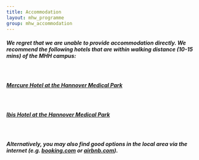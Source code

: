 ```yaml
---
title: Accommodation
layout: mhw_programme
group: mhw_accommodation
---
```


##### We regret that we are unable to provide accommodation directly. We recommend the following hotels that are within walking distance (10-15 mins) of the MHH campus: 

<br />

##### [Mercure Hotel at the Hannover Medical Park](https://all.accor.com/hotel/1631/index.de.shtml)

<br />

##### [Ibis Hotel at the Hannover Medical Park](https://all.accor.com/hotel/1632/index.de.shtml)

<br />

##### Alternatively, you may also find good options in the local area via the internet (e.g. [booking.com](https://www.booking.com/) or [airbnb.com](https://www.airbnb.de/)). 
